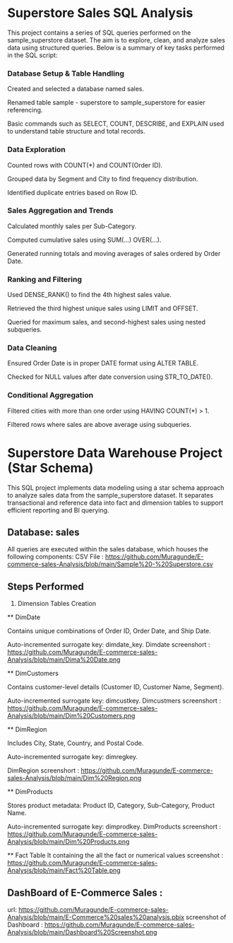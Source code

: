 # Superstore Sales SQL Analysis
This project contains a series of SQL queries performed on the sample_superstore dataset. The aim is to explore, clean, and analyze sales data using structured queries. Below is a summary of key tasks performed in the SQL script:

### Database Setup & Table Handling
Created and selected a database named sales.

Renamed table sample - superstore to sample_superstore for easier referencing.

Basic commands such as SELECT, COUNT, DESCRIBE, and EXPLAIN used to understand table structure and total records.

### Data Exploration
Counted rows with COUNT(*) and COUNT(Order ID).

Grouped data by Segment and City to find frequency distribution.

Identified duplicate entries based on Row ID.

### Sales Aggregation and Trends
Calculated monthly sales per Sub-Category.

Computed cumulative sales using SUM(...) OVER(...).

Generated running totals and moving averages of sales ordered by Order Date.

### Ranking and Filtering
Used DENSE_RANK() to find the 4th highest sales value.

Retrieved the third highest unique sales using LIMIT and OFFSET.

Queried for maximum sales, and second-highest sales using nested subqueries.

### Data Cleaning
Ensured Order Date is in proper DATE format using ALTER TABLE.

Checked for NULL values after date conversion using STR_TO_DATE().

### Conditional Aggregation
Filtered cities with more than one order using HAVING COUNT(*) > 1.

Filtered rows where sales are above average using subqueries.


# Superstore Data Warehouse Project (Star Schema)
This SQL project implements data modeling using a star schema approach to analyze sales data from the sample_superstore dataset. It separates transactional and reference data into fact and dimension tables to support efficient reporting and BI querying.

## Database: sales
All queries are executed within the sales database, which houses the following components:
CSV File : https://github.com/Muragunde/E-commerce-sales-Analysis/blob/main/Sample%20-%20Superstore.csv

## Steps Performed
1. Dimension Tables Creation

** DimDate

Contains unique combinations of Order ID, Order Date, and Ship Date.

Auto-incremented surrogate key: dimdate_key.
Dimdate screenshort : https://github.com/Muragunde/E-commerce-sales-Analysis/blob/main/Dima%20Date.png

** DimCustomers

Contains customer-level details (Customer ID, Customer Name, Segment).

Auto-incremented surrogate key: dimcustkey.
Dimcustmers screenshort : https://github.com/Muragunde/E-commerce-sales-Analysis/blob/main/Dim%20Customers.png

** DimRegion

Includes City, State, Country, and Postal Code.

Auto-incremented surrogate key: dimregkey.

DimRegion screenshort : https://github.com/Muragunde/E-commerce-sales-Analysis/blob/main/Dim%20Region.png

** DimProducts

Stores product metadata: Product ID, Category, Sub-Category, Product Name.

Auto-incremented surrogate key: dimprodkey.
DimProducts screenshort : https://github.com/Muragunde/E-commerce-sales-Analysis/blob/main/Dim%20Products.png

** Fact Table 
It containing the all the fact or numerical values
screenshot : https://github.com/Muragunde/E-commerce-sales-Analysis/blob/main/Fact%20Table.png

## DashBoard of E-Commerce Sales :
url: https://github.com/Muragunde/E-commerce-sales-Analysis/blob/main/E-Commerce%20sales%20analysis.pbix
screenshot of Dashboard : https://github.com/Muragunde/E-commerce-sales-Analysis/blob/main/Dashboard%20Screenshot.png
